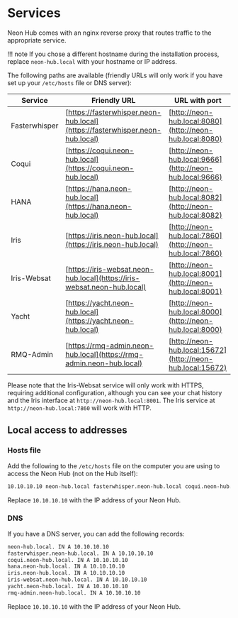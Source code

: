# Services

Neon Hub comes with an nginx reverse proxy that routes traffic to the appropriate service.

!!! note
    If you chose a different hostname during the installation process, replace `neon-hub.local` with your hostname or IP address.

The following paths are available (friendly URLs will only work if you have set up your `/etc/hosts` file or DNS server):

| Service       | Friendly URL                                                                 | URL with port                                              |
| ------------- | ---------------------------------------------------------------------------- | ---------------------------------------------------------- |
| Fasterwhisper | [https://fasterwhisper.neon-hub.local](https://fasterwhisper.neon-hub.local) | [http://neon-hub.local:8080](http://neon-hub.local:8080)   |
| Coqui         | [https://coqui.neon-hub.local](https://coqui.neon-hub.local)                 | [http://neon-hub.local:9666](http://neon-hub.local:9666)   |
| HANA          | [https://hana.neon-hub.local](https://hana.neon-hub.local)                   | [http://neon-hub.local:8082](http://neon-hub.local:8082)   |
| Iris          | [https://iris.neon-hub.local](https://iris.neon-hub.local)                   | [http://neon-hub.local:7860](http://neon-hub.local:7860)   |
| Iris-Websat   | [https://iris-websat.neon-hub.local](https://iris-websat.neon-hub.local)     | [http://neon-hub.local:8001](http://neon-hub.local:8001)   |
| Yacht         | [https://yacht.neon-hub.local](https://yacht.neon-hub.local)                 | [http://neon-hub.local:8000](http://neon-hub.local:8000)   |
| RMQ-Admin     | [https://rmq-admin.neon-hub.local](https://rmq-admin.neon-hub.local)         | [http://neon-hub.local:15672](http://neon-hub.local:15672) |

Please note that the Iris-Websat service will only work with HTTPS, requiring additional configuration, although you can see your chat history and the Iris interface at `http://neon-hub.local:8001`. The Iris service at `http://neon-hub.local:7860` will work with HTTP.

## Local access to addresses

### Hosts file

Add the following to the `/etc/hosts` file on the computer you are using to access the Neon Hub (not on the Hub itself):

```bash
10.10.10.10 neon-hub.local fasterwhisper.neon-hub.local coqui.neon-hub.local hana.neon-hub.local iris.neon-hub.local iris-websat.neon-hub.local yacht.neon-hub.local rmq-admin.neon-hub.local
```

Replace `10.10.10.10` with the IP address of your Neon Hub.

### DNS

If you have a DNS server, you can add the following records:

```bash
neon-hub.local. IN A 10.10.10.10
fasterwhisper.neon-hub.local. IN A 10.10.10.10
coqui.neon-hub.local. IN A 10.10.10.10
hana.neon-hub.local. IN A 10.10.10.10
iris.neon-hub.local. IN A 10.10.10.10
iris-websat.neon-hub.local. IN A 10.10.10.10
yacht.neon-hub.local. IN A 10.10.10.10
rmq-admin.neon-hub.local. IN A 10.10.10.10
```

Replace `10.10.10.10` with the IP address of your Neon Hub.
